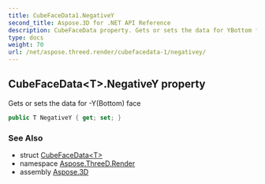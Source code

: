 ```yaml
---
title: CubeFaceData1.NegativeY
second_title: Aspose.3D for .NET API Reference
description: CubeFaceData property. Gets or sets the data for YBottom face
type: docs
weight: 70
url: /net/aspose.threed.render/cubefacedata-1/negativey/
---
```

## CubeFaceData&lt;T&gt;.NegativeY property

Gets or sets the data for -Y(Bottom) face

```csharp
public T NegativeY { get; set; }
```

### See Also

* struct [CubeFaceData&lt;T&gt;](../)
* namespace [Aspose.ThreeD.Render](../../cubefacedata-1/)
* assembly [Aspose.3D](../../../)


